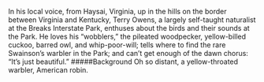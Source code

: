 In his local voice, from Haysai, Virginia, up in the hills on the border between Virginia and Kentucky, Terry Owens, a largely self-taught naturalist at the Breaks Interstate Park, enthuses about the birds and their sounds at the Park. He loves his “wobblers,” the pileated woodpecker, yellow-billed cuckoo, barred owl, and whip-poor-will; tells where to find the rare Swainson’s warbler in the Park; and can’t get enough of the dawn chorus: “It’s just beautiful.” 
#####Background
Oh so distant, a yellow-throated warbler, American robin. 
